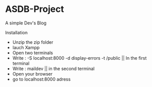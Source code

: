 # ASDB-Project
A simple Dev's Blog


Installation

- Unzip the zip folder
- lauch Xampp
- Open two terminals
- Write : -S localhost:8000 -d display-errors -t /public || In the first terminal
- Write : maildev || in the second terminal
- Open your browser
- go to localhost:8000 adress